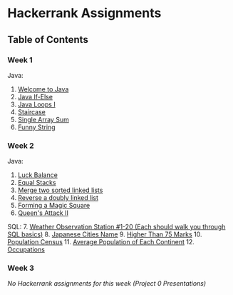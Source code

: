 # Hackerrank Assignments

## Table of Contents
### Week 1
Java:
1. [Welcome to Java](https://www.hackerrank.com/challenges/welcome-to-java/problem)
2. [Java If-Else](https://www.hackerrank.com/challenges/java-if-else/problem)
3. [Java Loops I](https://www.hackerrank.com/challenges/java-loops-i/problem)
4. [Staircase](https://www.hackerrank.com/challenges/staircase/problem)
5. [Single Array Sum](https://www.hackerrank.com/challenges/simple-array-sum/problem)
6. [Funny String](https://www.hackerrank.com/challenges/funny-string/problem)

### Week 2
Java:
1. [Luck Balance](https://www.hackerrank.com/challenges/luck-balance/problem)
2. [Equal Stacks](https://www.hackerrank.com/challenges/equal-stacks/problem)
3. [Merge two sorted linked lists](https://www.hackerrank.com/challenges/merge-two-sorted-linked-lists/problem)
4. [Reverse a doubly linked list](https://www.hackerrank.com/challenges/reverse-a-doubly-linked-list/problem)
5. [Forming a Magic Square](https://www.hackerrank.com/challenges/magic-square-forming/problem)
6. [Queen's Attack II](https://www.hackerrank.com/challenges/queens-attack-2/problem)

SQL:
7. [Weather Observation Station #1-20 (Each should walk you through SQL basics)](https://www.hackerrank.com/domains/sql)
8. [Japanese Cities Name](https://www.hackerrank.com/challenges/japanese-cities-name/problem)
9. [Higher Than 75 Marks](https://www.hackerrank.com/challenges/more-than-75-marks/problem)
10. [Population Census](https://www.hackerrank.com/challenges/asian-population/problem)
11. [Average Population of Each Continent](https://www.hackerrank.com/challenges/average-population-of-each-continent/problem)
12. [Occupations](https://www.hackerrank.com/challenges/occupations/problem)

### Week 3
*No Hackerrank assignments for this week (Project 0 Presentations)*